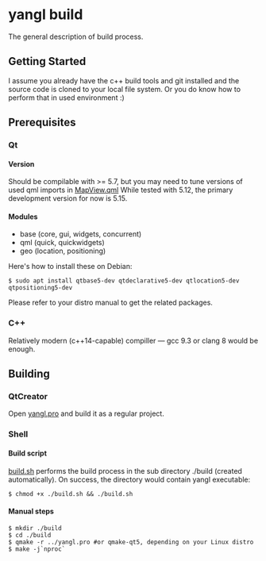 # yangl build

The general description of build process. 

## Getting Started

I assume you already have the c++ build tools and git installed and the source code is cloned to your local file system. Or you do know how to perform that in used environment :)

## Prerequisites
### Qt
#### Version
Should be compilable with >= 5.7, but you may need to tune versions of used qml imports in [MapView.qml](app/geo/qml/MapView.qml)
While tested with 5.12, the primary development version for now is 5.15.

#### Modules

* base (core, gui, widgets, concurrent)
* qml (quick, quickwidgets)
* geo (location, positioning)

Here's how to install these on Debian:

```
$ sudo apt install qtbase5-dev qtdeclarative5-dev qtlocation5-dev qtpositioning5-dev
```

Please refer to your distro manual to get the related packages.

### C++

Relatively modern (c++14-capable) compiller — gcc 9.3 or clang 8 would be enough.

## Building

### QtCreator

Open [yangl.pro](yangl.pro) and build it as a regular project.

### Shell

#### Build script

[build.sh](build.sh) performs the build process in the sub directory ./build (created automatically). On success, the directory would contain yangl executable:
```
$ chmod +x ./build.sh && ./build.sh
```

#### Manual steps

```
$ mkdir ./build
$ cd ./build
$ qmake -r ../yangl.pro #or qmake-qt5, depending on your Linux distro
$ make -j`nproc`
```
